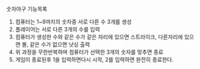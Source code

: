 숫자야구 기능목록

1. 컴퓨터는 1~9까지의 숫자중 서로 다른 수 3개를 생성
2. 플레이어는 서로 다른 3개의 수를 입력
3. 컴퓨터가 생성한 수와 같은 수가 같은 자리에 있으면 스트라이크, 다른자리에 있으면 볼, 같은 수가 없으면 낫싱 출력
4. 위 과정을 무한반복하며 컴퓨터가 선택한 3개의 숫자를 맞추면 종료
5. 게임이 종료된후 1을 입력하면다시 시작, 2를 입력하면 완전히 종료한다.

